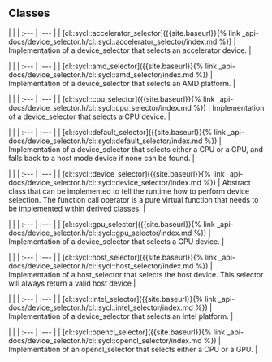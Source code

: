 ---
---
## Classes

   |   |
| :--- | :--- |
| [cl::sycl::accelerator_selector]({{site.baseurl}}{% link _api-docs/device_selector.h/cl::sycl::accelerator_selector/index.md %}) | Implementation of a device_selector that selects an accelerator device.  |


   |   |
| :--- | :--- |
| [cl::sycl::amd_selector]({{site.baseurl}}{% link _api-docs/device_selector.h/cl::sycl::amd_selector/index.md %}) | Implementation of a device_selector that selects an AMD platform.  |


   |   |
| :--- | :--- |
| [cl::sycl::cpu_selector]({{site.baseurl}}{% link _api-docs/device_selector.h/cl::sycl::cpu_selector/index.md %}) | Implementation of a device_selector that selects a CPU device.  |


   |   |
| :--- | :--- |
| [cl::sycl::default_selector]({{site.baseurl}}{% link _api-docs/device_selector.h/cl::sycl::default_selector/index.md %}) | Implementation of a device_selector that selects either a CPU or a GPU, and falls back to a host mode device if none can be found.  |


   |   |
| :--- | :--- |
| [cl::sycl::device_selector]({{site.baseurl}}{% link _api-docs/device_selector.h/cl::sycl::device_selector/index.md %}) | Abstract class that can be implemented to tell the runtime how to perform device selection. The function call operator is a pure virtual function that needs to be implemented within derived classes.  |


   |   |
| :--- | :--- |
| [cl::sycl::gpu_selector]({{site.baseurl}}{% link _api-docs/device_selector.h/cl::sycl::gpu_selector/index.md %}) | Implementation of a device_selector that selects a GPU device.  |


   |   |
| :--- | :--- |
| [cl::sycl::host_selector]({{site.baseurl}}{% link _api-docs/device_selector.h/cl::sycl::host_selector/index.md %}) | Implementation of a host_selector that selects the host device. This selector will always return a valid host device  |


   |   |
| :--- | :--- |
| [cl::sycl::intel_selector]({{site.baseurl}}{% link _api-docs/device_selector.h/cl::sycl::intel_selector/index.md %}) | Implementation of a device_selector that selects an Intel platform.  |


   |   |
| :--- | :--- |
| [cl::sycl::opencl_selector]({{site.baseurl}}{% link _api-docs/device_selector.h/cl::sycl::opencl_selector/index.md %}) | Implementation of an opencl_selector that selects either a CPU or a GPU.  |

